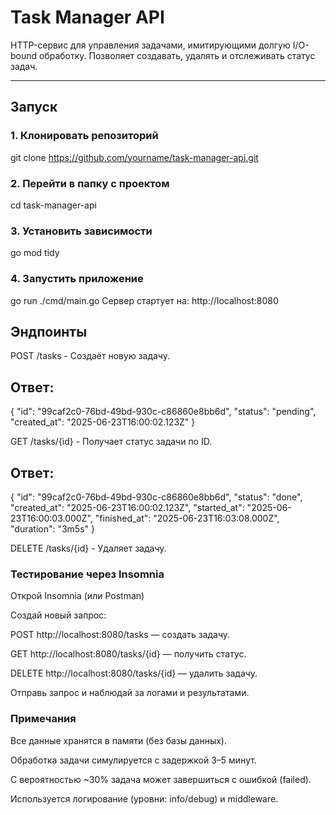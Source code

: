 # Task Manager API

HTTP-сервис для управления задачами, имитирующими долгую I/O-bound обработку. Позволяет создавать, удалять и отслеживать статус задач.

---

## Запуск

### 1. Клонировать репозиторий

git clone https://github.com/yourname/task-manager-api.git

### 2. Перейти в папку с проектом
cd task-manager-api

### 3. Установить зависимости

go mod tidy

### 4. Запустить приложение

go run ./cmd/main.go
Сервер стартует на: http://localhost:8080

## Эндпоинты
POST /tasks - Создаёт новую задачу.

## Ответ:

{
  "id": "99caf2c0-76bd-49bd-930c-c86860e8bb6d",
  "status": "pending",
  "created_at": "2025-06-23T16:00:02.123Z"
} 

GET /tasks/{id} - Получает статус задачи по ID.

## Ответ:

{
  "id": "99caf2c0-76bd-49bd-930c-c86860e8bb6d",
  "status": "done",
  "created_at": "2025-06-23T16:00:02.123Z",
  "started_at": "2025-06-23T16:00:03.000Z",
  "finished_at": "2025-06-23T16:03:08.000Z",
  "duration": "3m5s"
}


DELETE /tasks/{id} - Удаляет задачу.

### Тестирование через Insomnia

Открой Insomnia (или Postman)

Создай новый запрос:

POST http://localhost:8080/tasks — создать задачу.

GET http://localhost:8080/tasks/{id} — получить статус.

DELETE http://localhost:8080/tasks/{id} — удалить задачу.

Отправь запрос и наблюдай за логами и результатами. 

### Примечания
Все данные хранятся в памяти (без базы данных).

Обработка задачи симулируется с задержкой 3–5 минут.

С вероятностью ~30% задача может завершиться с ошибкой (failed).

Используется логирование (уровни: info/debug) и middleware.

